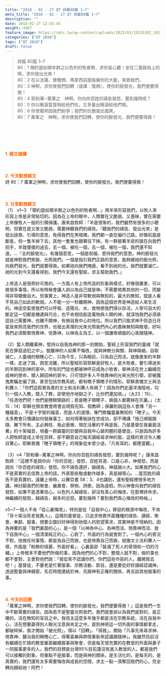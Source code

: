 ```yaml
---
title: "2018 - 02 - 27 QT 詩篇80篇 1~7"
meta_title: "2018 - 02 - 27 QT 詩篇80篇 1~7"
description: ""
date: 2018-02-27 12:55:45
weight: 4467
feature_image: https://cmtc.tw/wp-content/uploads/2022/03/15235392_10211799862337740_180693556567566654_o-1.webp
categories: ["QT 2018"]
tags: ["QT 2018"]
draft: false
---
```


<blockquote>詩篇 80篇 1~7<br />
80：1 領約瑟如領羊群之以色列的牧者啊，求你留心聽！坐在二基路伯上的啊，求你發出光來！<br />
80：2 在以法蓮、便雅憫、瑪拿西前面施展你的大能，來救我們。<br />
80：3 神啊，求你使我們回轉（或譯：復興），使你的臉發光，我們便要得救！<br />
80：4 耶和華─萬軍之　神啊，你向你百姓的禱告發怒，要到幾時呢？<br />
80：5 你以眼淚當食物給他們吃，又多量出眼淚給他們喝。<br />
80：6 你使鄰邦因我們紛爭；我們的仇敵彼此戲笑。<br />
80：7 萬軍之　神啊，求你使我們回轉，使你的臉發光，我們便要得救！</blockquote><br />
&nbsp;<br />
<br />
&nbsp;<br />
<br />
<span style="color: #ff6600;"><strong>1. </strong><strong>經文誦讀</strong></span><br />
<br />
<span style="color: #ff6600;"><strong> </strong></span><br />
<br />
<span style="color: #ff6600;"><strong>2. 今天默想</strong><strong>經文<br />
</strong></span>詩 80：7 萬軍之神啊，求你使我們回轉，使你的臉發光，我們便要得救！<br />
<br />
&nbsp;<br />
<br />
<span style="color: #ff6600;"><strong>3. 分享默想經文<br />
</strong></span>（1） v1~3 「領約瑟如領羊群之以色列的牧者啊…」用羊來形容我們，以牧人來形容上帝是非常貼切的。因為在上帝的眼中，人類實在又脆弱、又愚昧，實在需要上帝像牧人一般的引領保護。康來昌牧師：「羊是很笨的，我們雖然有很多的小聰明，但實在是又笨又脆弱，需要神聽我們的禱告。『聽我們的禱告、發出光來』是發出拯救、引導的意思，免得我們在黑暗裡。我們都一直在偏行己路，好像前面是斷崖，但一隻羊掉下去，其他一隻隻也跟著往下掉。有一群披著羊皮的狼在向我們招手，羊就傻傻的過去，去一個，被吃一個，去一個，被吃一個，我們還不知道。…『主的臉發光』，有幾個意思，一個是祝福、恩待我們的意思。神的臉發光就是神對我們笑臉、光照我們。一個是指引我們正路的意思，能夠被祂的臉光照、向我們發光，我們就要得救。如果祂向我們掩面，看不到祂的光，我們就要滅亡。祂的光到今天還看得到，我們今天還有聖經，求主幫助我們。」<br />
<br />
上帝造人是很奇妙可畏的。一方面人有上帝所造的形象與樣式，好像很厲害，可以做很多事情，所以有時候會讓人誤以為自己就是神，不需要倚靠其他的一切，而變得非常驕傲自大。但事實上，神造人是非常軟弱與無知的，最大的無知，就是人看不見自己如此的軟弱。人不能一分一秒離開神，因為這個世界是神造給人來生活的。神造空氣使我們可以呼吸、造陽光、水、食物使我們得以存活，人寧可自大的斷定這一切都是機遇與巧合，也不肯相信創造萬物與人類的神，就深怕我們必須承認自己需要神，也離不開神，有損自我中心的地位。所以我們只能求神不但造日月星辰來照亮我們的世界，也發出真理的光來光照我們內心的愚昧無知與敗壞，好叫我們必須緊緊倚靠神、信靠神，以神為主為王，以一個謙卑順服的心來跟隨神。<br />
<br />
（2）當人類離棄神，堅持以自我為神的那一刻開始，聖經上形容我們的靈魂「就死在罪惡過犯之中」。脫離神的人如果不悔改，就與神無分與關、與神隔絕，自取滅亡。人靈魂的眼瞎心亡，只為今生，只為眼前，只為自己而活，就像愚笨的羊群一樣，走迷了路，困苦流離，所以聖經形容耶穌是好牧人，是大牧者，要引導迷失的羊群回到神的家中。所有的門徒也都被神呼召成為小牧者，替神活在世上繼續完成神的使命，領人歸回神的家中。只可惜許多人不倚靠神的光來光照引領，卻被魔鬼欺騙走偏了路，甚至包括宗教系統，都有瞎子領瞎子的情形。耶穌責備文士與法利賽人：「你們這假冒為善的文士和法利賽人有禍了！因為你們走遍洋海陸地，勾引一個人入教，既入了教，卻使他作地獄之子，比你們還加倍。」（太23：15）、「任憑他們吧！他們是瞎眼領路的；若是瞎子領瞎子，兩個人都要掉在坑裏。」（太15：14）耶穌也預言教會將會出現假先知、假教師；保羅則說這些人會傳「另一種福音」，不是十字架的福音，而是人的道理，專門欺騙靈裏無知的「瞎子」。今天太多教會只傳講如何發展事工、如何得著秘訣在世成功，卻不傳講「捨己順服跟隨、撇下所有、主必興旺、我必衰微、現在活著的不再是我，乃是基督在我裏面活著」的十架福音，培養一群屬靈的巨嬰與自我中心屬肉體的基督徒，只是因為許多人把牧師當成上帝在崇拜，卻不願意自己每天讀經尋求神的面，這樣的景況令人觸目驚心，耶穌責備「瞎子領瞎子」的現象從未曾少過，「凡有耳的，都應當聽。」<br />
<br />
（3）v4「耶和華─萬軍之神啊，你向你百姓的禱告發怒，要到幾時呢？」康來昌牧師：「這裡不是說你向『你的百姓』發怒，百姓背道、口是心非，神發怒，而是說向『你百姓的禱告』發怒。你不禱告還好，越禱告，神就越火大。如果我們的心不是真實的去信靠上帝的話，外表那些敬虔動作越多，真是越噁心。…當百姓的禱告不是真實的，遠離上帝時，以賽亞書 58：3、4也講到，還有聖經裡很多地方講，神討厭我們的聚會、嚴肅會、祭物、詩歌，因為虛假。所以神會向我們的禱告發怒，如果不是憑著信心。以色列人越禱告，卻沒有真心的悔改，在那裡拼命求，神繼續的發怒，越禱告，越多的忿怒。要到幾時？要到我們真心悔改的時候。」<br />
<br />
v5~7一個人不肯「從心裏悔改」，特別是從「自我中心」罪惡的根源中悔改，不肯「背十架治死老我舊人」，這樣的基督徒，只追求倚靠外面種種的禱告、讀經、聚會、奉獻、服事，想要企圖討好神得到他個人的慾望需求，其實神是不悅納的。因為神要的是「我們裏面的心」，是一個「以神為中心、為神而活、倚靠神而活、放下自我中心」一個清潔純正的心，心對了，外面的行為就會對了。一個內心的景況不對，他做任何事情，都是為自己而做，也是倚靠自己而做，就像文士法利賽人一樣，外面是「粉飾的墳墓，外面好看」，心裏面卻「裝滿了死人的骨頭和一切的污穢。」上帝根本不要他們所做的事，因為他們的心不對，整個人就不對，做的事也都不會對，主會對他們說：「我從來不認識你們，你們這些作惡的人，離開我去吧！」基督徒，不要老是忙著服事、宗教活動、節目，還是要從好好讀經認識神，透過聖靈與神親密，先花時間連結於神，先跟神有正確的關係，再去談其他服事的事。<br />
<br />
&nbsp;<br />
<br />
<span style="color: #ff6600;"><strong>4. 今天的回應<br />
</strong></span>「萬軍之神啊，求你使我們回轉，使你的臉發光，我們便要得救！」這是我們一生中不斷需要的禱告。因為若不是聖靈光照我們，我們就會誤以為我們是對的，是正確的，活在無知的盲目之中。我信主這麼多年幾乎都是活在宗教系統，活在自我中心，活在想要贏得別人眼光注意與肯定之中。直到神把這一切外面的事情都拿走，都破碎掉，我才開始「被光照」，得以「回轉」、「得救」，開始「凡事先來尋求神、倚靠神、醫治我的眼瞎心亡，得著喜樂與熱情重新來認識跟隨神」。我雖然目前沒有繼續在忙碌的教堂裏面繼續服事與聚會，但是每天很充實的在教堂的外面與妻子一同服事更多的人，我們的目標是台灣95%目前還沒有進入教堂的人，都是我們可以接觸的對象。但重點不是服事，而是與神的關係，是生活化的，是每天的，是真實的，我們還有太多需要悔改與成長的空間，求主一點一滴奪回我們的心，完全轉向歸給祂！阿們！
        